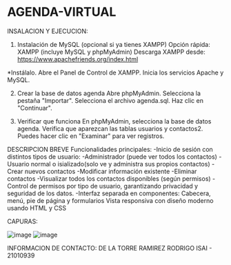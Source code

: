 # AGENDA-VIRTUAL
INSALACION Y EJECUCION:
1. Instalación de MySQL (opcional si ya tienes XAMPP)
Opción rápida: XAMPP (incluye MySQL y phpMyAdmin)
Descarga XAMPP desde: https://www.apachefriends.org/index.html

*Instálalo.
Abre el Panel de Control de XAMPP.
Inicia los servicios Apache y MySQL.

2. Crear la base de datos agenda
Abre phpMyAdmin.
Selecciona la pestaña "Importar".
Selecciona el archivo agenda.sql.
Haz clic en "Continuar".

4. Verificar que funciona
En phpMyAdmin, selecciona la base de datos agenda.
Verifica que aparezcan las tablas usuarios y contactos2.
Puedes hacer clic en "Examinar" para ver registros.

DESCRIPCION BREVE Funcionalidades principales:
-Inicio de sesión con distintos tipos de usuario:
-Administrador (puede ver todos los contactos)
-Usuario normal o isializado(solo ve y administra sus propios contactos)
-Crear nuevos contactos
-Modificar información existente
-Eliminar contactos
-Visualizar todos los contactos disponibles (según permisos)
-Control de permisos por tipo de usuario, garantizando privacidad y seguridad de los datos.
-Interfaz separada en componentes: Cabecera, menú, pie de página y formularios
Vista responsiva con diseño moderno usando HTML y CSS

CAPURAS:

![image](https://github.com/user-attachments/assets/754852b6-4f45-47c0-9051-e470e485e48b)
![image](https://github.com/user-attachments/assets/d6dc0039-40b4-4fd8-a8ba-502cae21dc52)

INFORMACION DE CONTACTO:
DE LA TORRE RAMIREZ RODRIGO ISAI - 21010939
